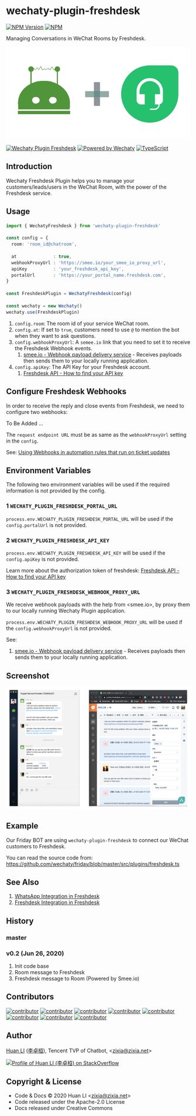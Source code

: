 # wechaty-plugin-freshdesk 

[![NPM Version](https://img.shields.io/npm/v/wechaty-plugin-freshdesk?color=brightgreen)](https://www.npmjs.com/package/wechaty-plugin-freshdesk)
[![NPM](https://github.com/wechaty/wechaty-plugin-freshdesk/workflows/NPM/badge.svg)](https://github.com/wechaty/wechaty-plugin-freshdesk/actions?query=workflow%3ANPM)

Managing Conversations in WeChat Rooms by Freshdesk.

![Wechaty Plugin Freshdesk](docs/images/freshdesk-wechaty.png)

[![Wechaty Plugin Freshdesk](https://img.shields.io/badge/Wechaty%20Plugin-Freshdesk-brightgreen.svg)](https://github.com/wechaty/wechaty-plugin-freshdesk)
[![Powered by Wechaty](https://img.shields.io/badge/Powered%20By-Wechaty-brightgreen.svg)](https://github.com/Wechaty/wechaty)
[![TypeScript](https://img.shields.io/badge/%3C%2F%3E-TypeScript-blue.svg)](https://www.typescriptlang.org/)

## Introduction

Wechaty Freshdesk Plugin helps you to manage your customers/leads/users in the WeChat Room, with the power of the Freshdesk service.

## Usage

```ts
import { WechatyFreshdesk } from 'wechaty-plugin-freshdesk'

const config = {
  room: 'room_id@chatroom',

  at              : true,
  webhookProxyUrl : 'https://smee.io/your_smee_io_proxy_url',
  apiKey          : 'your_freshdesk_api_key',
  portalUrl       : 'https://your_portal_name.freshdesk.com',
}

const FreshdeskPlugin = WechatyFreshdesk(config)

const wechaty = new Wechaty()
wechaty.use(FreshdeskPlugin)
```

1. `config.room`: The room id of your service WeChat room.
1. `config.at`: If set to `true`, customers need to use `@` to mention the bot when they want to ask questions.
1. `config.webhookProxyUrl`: A `semee.io` link that you need to set it to receive the Freshdesk Webhook events.
    1. [smee.io - Webhook payload delivery service](https://smee.io/) - Receives payloads then sends them to your locally running application.
1. `config.apiKey`: The API Key for your Freshdesk account.
    1. [Freshdesk API - How to find your API key](https://support.freshdesk.com/support/solutions/articles/215517-how-to-find-your-api-key)

## Configure Freshdesk Webhooks

In order to receive the reply and close events from Freshdesk, we need to configure two webhooks:

To Be Added ...

The `request endpoint URL` must be as same as the `webhookProxyUrl` setting in the `config`.

See: [Using Webhooks in automation rules that run on ticket updates](https://support.freshdesk.com/support/solutions/articles/132589-using-webhooks-in-automation-rules-that-run-on-ticket-updates)

## Environment Variables

The following two environment variables will be used if the required information is not provided by the config.

### 1 `WECHATY_PLUGIN_FRESHDESK_PORTAL_URL`

`process.env.WECHATY_PLUGIN_FRESHDESK_PORTAL_URL` will be used if the `config.portalUrl` is not provided.

### 2 `WECHATY_PLUGIN_FRESHDESK_API_KEY`

`process.env.WECHATY_PLUGIN_FRESHDESK_API_KEY` will be used if the `config.apiKey` is not provided.

Learn more about the authorization token of freshdesk: [Freshdesk API - How to find your API key](https://support.freshdesk.com/support/solutions/articles/215517-how-to-find-your-api-key)

### 3 `WECHATY_PLUGIN_FRESHDESK_WEBHOOK_PROXY_URL`

We receive webhook payloads with the help from <smee.io>, by proxy them to our locally running Wechaty Plugin application.

`process.env.WECHATY_PLUGIN_FRESHDESK_WEBHOOK_PROXY_URL` will be used if the `config.webhookProxyUrl` is not provided.

See:

1. [smee.io - Webhook payload delivery service](https://smee.io/) - Receives payloads then sends them to your locally running application.

## Screenshot

![Wechaty Freshdesk Conversation](docs/images/wechaty-freshdesk-conversation.png)

## Example

Our Friday BOT are using `wechaty-plugin-freshdesk` to connect our WeChat customers to Freshdesk.

You can read the source code from: <https://github.com/wechaty/friday/blob/master/src/plugins/freshdesk.ts>

## See Also

1. [WhatsApp Integration in Freshdesk](https://support.freshdesk.com/support/solutions/articles/238137-whatsapp-integration)
1. [Freshdesk Integration in Freshdesk](https://support.freshchat.com/support/solutions/articles/50000000131-freshdesk-integration)

## History

### master

### v0.2 (Jun 26, 2020)

1. Init code base
1. Room message to Freshdesk
1. Freshdesk message to Room (Powered by Smee.io)

## Contributors

[![contributor](https://sourcerer.io/fame/huan/wechaty/wechaty-plugin-freshdesk/images/0)](https://sourcerer.io/fame/huan/wechaty/wechaty-plugin-freshdesk/links/0)
[![contributor](https://sourcerer.io/fame/huan/wechaty/wechaty-plugin-freshdesk/images/1)](https://sourcerer.io/fame/huan/wechaty/wechaty-plugin-freshdesk/links/1)
[![contributor](https://sourcerer.io/fame/huan/wechaty/wechaty-plugin-freshdesk/images/2)](https://sourcerer.io/fame/huan/wechaty/wechaty-plugin-freshdesk/links/2)
[![contributor](https://sourcerer.io/fame/huan/wechaty/wechaty-plugin-freshdesk/images/3)](https://sourcerer.io/fame/huan/wechaty/wechaty-plugin-freshdesk/links/3)
[![contributor](https://sourcerer.io/fame/huan/wechaty/wechaty-plugin-freshdesk/images/4)](https://sourcerer.io/fame/huan/wechaty/wechaty-plugin-freshdesk/links/4)
[![contributor](https://sourcerer.io/fame/huan/wechaty/wechaty-plugin-freshdesk/images/5)](https://sourcerer.io/fame/huan/wechaty/wechaty-plugin-freshdesk/links/5)
[![contributor](https://sourcerer.io/fame/huan/wechaty/wechaty-plugin-freshdesk/images/6)](https://sourcerer.io/fame/huan/wechaty/wechaty-plugin-freshdesk/links/6)
[![contributor](https://sourcerer.io/fame/huan/wechaty/wechaty-plugin-freshdesk/images/7)](https://sourcerer.io/fame/huan/wechaty/wechaty-plugin-freshdesk/links/7)

## Author

[Huan LI](https://github.com/huan) ([李卓桓](http://linkedin.com/in/zixia)),
Tencent TVP of Chatbot, \<zixia@zixia.net\>

[![Profile of Huan LI (李卓桓) on StackOverflow](https://stackexchange.com/users/flair/265499.png)](https://stackexchange.com/users/265499)

## Copyright & License

* Code & Docs © 2020 Huan LI \<zixia@zixia.net\>
* Code released under the Apache-2.0 License
* Docs released under Creative Commons
